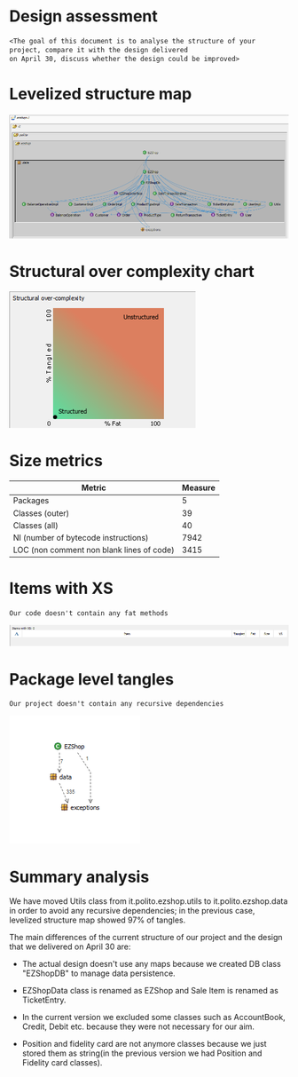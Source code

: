 # Design assessment


```
<The goal of this document is to analyse the structure of your project, compare it with the design delivered
on April 30, discuss whether the design could be improved>
```

# Levelized structure map

  <img src="res/structure101/Levelizedstructuremap.png" alt="Levelized structure map"/>

# Structural over complexity chart

  <img src="res/structure101/Structuralovecomplexitychart.png" alt="Structural over complexity chart"/>


# Size metrics



| Metric                                    | Measure |
| ----------------------------------------- | ------- |
| Packages                                  | 5       |
| Classes (outer)                           | 39      |
| Classes (all)                             | 40      |
| NI (number of bytecode instructions)      | 7942    |
| LOC (non comment non blank lines of code) | 3415    |



# Items with XS

```
Our code doesn't contain any fat methods
```

<img src="res/structure101/XS.png" alt="XS"/>



# Package level tangles

```
Our project doesn't contain any recursive dependencies
```

  <img src="res/structure101/Packaglevetangles.png" alt="Package level tangles"/>

# Summary analysis

We have moved Utils class from it.polito.ezshop.utils to it.polito.ezshop.data in order to avoid any recursive dependencies; in the previous case, levelized structure map showed 97% of tangles.

The main differences of the current structure of our project and the design that we delivered on April 30 are:

- The actual design doesn't use any maps because we created DB class "EZShopDB" to manage data persistence.

- EZShopData class is renamed as EZShop and Sale Item is renamed as TicketEntry.

- In the current version we excluded some classes such as AccountBook, Credit, Debit etc. because they were not necessary for our aim.

- Position and fidelity card are not anymore classes because we just stored them as string(in the previous version we had Position and Fidelity card classes).



